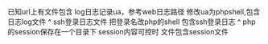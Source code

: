 已知url上有文件包含
log日志记录ua，参考web日志路径
修改ua为phpshell,包含日志log文件
^
ssh登录日志文件
把登录名改php的shell
包含ssh登录日志
^
php的session保存在一个目录下
session内容可控时
文件包含session文件